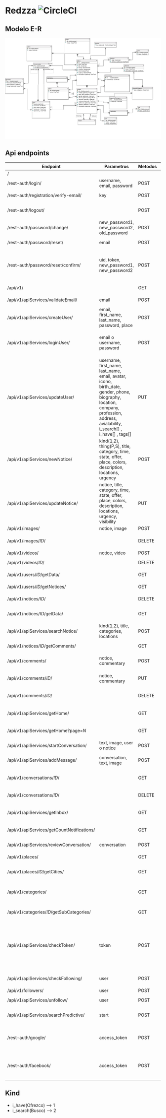 # Redzza  ![CircleCI](https://circleci.com/gh/larry852/redzza.svg?style=svg&circle-token=cd70aaea93f105fc9177883b44ce4eb1abd5f6be)

## Modelo E-R
![MER](modeloE-R.png?raw=true "Modelo E-R")

## Api endpoints
| Endpoint | Parametros | Metodos | Retorno | Descripción |
| --- | --- | --- | --- | --- |
| / |  |  |  | Admin Django - WEB |
| /rest-auth/login/ | username, email, password | POST | token | Login api |
| /rest-auth/registration/verify-email/ | key | POST | detail | Verificacion de correo |
| /rest-auth/logout/ |  | POST | detail | Logout *Identificacion de user mediante token* |
| /rest-auth/password/change/ | new_password1, new_password2, old_password | POST | detail | Cambio de contraseña |
| /rest-auth/password/reset/ | email | POST | detail | Olvide contraseña - /reset/uid/token/ |
| /rest-auth/password/reset/confirm/ | uid, token, new_password1, new_password2 | POST | detail | Olvide contraseña confirmacion - uid y token son enviados en el correo despues de usar /rest-auth/password/reset/ |
| /api/v1/ |  | GET | Lista de CRUDs | Modelos de la base de datos del negocio |
| /api/v1/apiServices/validateEmail/ | email | POST | exists, data | Verificacion de existencia de correo |
| /api/v1/apiServices/createUser/ | email, first_name, last_name, password, place | POST | token, success, msg, err, user | Creacion de un nuevo usuario - /verify-email/key/ |
| /api/v1/apiServices/loginUser/ | email o username, password | POST | token, success, msg, err, user, timetoken | Login aplicativo mediante email o username y contraseña |
| /api/v1/apiServices/updateUser/ | username, first_name, last_name, email, avatar, icono, birth_date, gender, phone, biography, location, company, profession, address, avialability, i_search[] , i_have[] , tags[] | PUT | success, msg, err | Edicion del perfil usuario *Un campo a la vez* |
| /api/v1/apiServices/newNotice/ | kind(1,2), thing(P,S), title, category, time, state, offer, place, colors, description, locations, urgency | POST | success, msg, err, notice | Nueva publicacion de servicio o producto |
| /api/v1/apiServices/updateNotice/ | notice, title, category, time, state, offer, place, colors, description, locations, urgency, visibility | PUT | success, msg, err | Edicion publicacion de servicio o producto *Un campo a la vez* |
| /api/v1/images/ | notice, image | POST | image | Imagen para notice |
| /api/v1/images/*ID*/ | | DELETE | success | Eliminacion de imagen por id de notice |
| /api/v1/videos/ | notice, video | POST | video | Video para notice |
| /api/v1/videos/*ID*/ | | DELETE | success | Eliminacion de video por id de notice |
| /api/v1/users/*ID*/getData/ |  | GET | success, data, err | Informacion de un usuario por su id |
| /api/v1/users/*ID*/getNotices/ |  | GET | success, data, err | Publicaciones de un usuario por su id |
| /api/v1/notices/*ID*/ |  | DELETE | success | Visibilidad a false de una notice por su id |
| /api/v1/notices/*ID*/getData/ |  | GET | notice | Obtencion de informacion de un notice por su id |
| /api/v1/apiServices/searchNotice/ | kind(1,2), title, categories, locations | POST | success, data, err | Busqueda, kind obligatorio |
| /api/v1/notices/*ID*/getComments/ |  | GET | success, data, err | Comentarios de una notice por su id |
| /api/v1/comments/ | notice, commentary | POST | comentary | Creacion de comentario para notice |
| /api/v1/comments/*ID*/ | notice, commentary | PUT | comentary | Edicion de un comentario para notice |
| /api/v1/comments/*ID*/ |  | DELETE | success | Eliminacion de un comentario para notice |
| /api/v1/apiServices/getHome/ |  | GET | success, data, next, err | Publicaciones del home de un usuario por su id, pagina 1 |
| /api/v1/apiServices/getHome?page=*N* |  | GET | success, data, next, err | Publicaciones del home de un usuario por su id, pagina N |
| /api/v1/apiServices/startConversation/ | text, image, user o notice | POST | success, msg, err | Iniciar una conversacion |
| /api/v1/apiServices/addMessage/ | conversation, text, image | POST | success, msg, err | Agregar mensaje a una conversacion existente |
| /api/v1/conversations/*ID*/ |  | GET | success | Recuperacion de una conversacion por su id |
| /api/v1/conversations/*ID*/ |  | DELETE | success | Eliminacion de una conversacion por su id |
| /api/v1/apiServices/getInbox/ |  | GET | success, data, err | Obtencion de mensajes de un usuario |
| /api/v1/apiServices/getCountNotifications/ |  | GET | success, count, err | Obtencion de numero de notificaciones |
| /api/v1/apiServices/reviewConversation/ | conversation | POST | success, msg, err | Lectura de una conversacion |
| /api/v1/places/ |  | GET | id, name, pattern | Obtencion de departamentos |
| /api/v1/places/*ID*/getCities/ |  | GET | data, success | Obtencion de ciudades de un departamento |
| /api/v1/categories/ |  | GET | id, pattern, name, image, description | Obtencion de macrocategorias |
| /api/v1/categories/*ID*/getSubCategories/ |  | GET | data, success | Obtencion de subcategorias de una macrocategoria |
| /api/v1/apiServices/checkToken/ | token | POST | detail: Invalid token, Token has expired, Token has valid, User inactive or deleted | Verificacion de estado de token |
| /api/v1/apiServices/checkFollowing/ | user | POST | success, following, err | Verificacion de seguimiento de perfil |
| /api/v1/followers/ | user | POST | data | Seguir a una persona |
| /api/v1/apiServices/unfollow/ | user | POST | success, err | Dejar de seguir a una persona |
| /api/v1/apiServices/searchPredictive/ | start | POST | success, data, err | Autocompletado para buscador con cache |
| /rest-auth/google/ | access_token | POST | token, success, msg, err, user, timetoken | Autenticacion con Google |
| /rest-auth/facebook/ | access_token | POST | token, success, msg, err, user, timetoken | Autenticacion con Facebook |

## Kind
- i_have(Ofrezco) --> 1 
- i_search(Busco) --> 2



